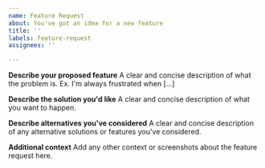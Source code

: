 ```yaml
---
name: Feature Request
about: You've got an idea for a new feature
title: ''
labels: feature-request
assignees: ''

---
```


**Describe your proposed feature**
A clear and concise description of what the problem is. Ex. I'm always frustrated when [...]

**Describe the solution you'd like**
A clear and concise description of what you want to happen.

**Describe alternatives you've considered**
A clear and concise description of any alternative solutions or features you've considered.

**Additional context**
Add any other context or screenshots about the feature request here.

